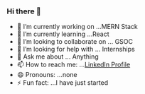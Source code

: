 ### Hi there 👋



- 🔭 I’m currently working on ...MERN Stack
- 🌱 I’m currently learning ...React
- 👯 I’m looking to collaborate on ... GSOC
- 🤔 I’m looking for help with ... Internships
- 💬 Ask me about ... Anything
- 📫 How to reach me: ...[LinkedIn Profile](https://www.linkedin.com/in/atul-chourasia-13999417a?lipi=urn%3Ali%3Apage%3Ad_flagship3_profile_view_base_contact_details%3BOIPyw5q7Tn%2BuyqvjLrEjpg%3D%3D)
- 😄 Pronouns: ...none
- ⚡ Fun fact: ...I have just started


